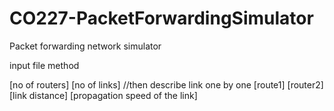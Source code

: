 # CO227-PacketForwardingSimulator
Packet forwarding network simulator

input file method

[no of routers] [no of links]
//then describe link one by one
[route1] [router2] [link distance] [propagation speed of the link]
